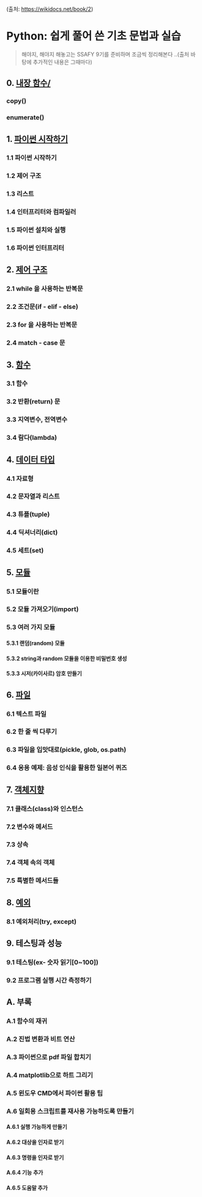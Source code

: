 (출처: https://wikidocs.net/book/2)
# Python: 쉽게 풀어 쓴 기초 문법과 실습
> 해야지, 해야지 해놓고는 SSAFY 9기를 준비하며 조금씩 정리해본다 ..(출처 바탕에 추가적인 내용은 그때마다)

## 0. [내장 함수/](0.%20내장%20함수.md)
### copy()
### enumerate()

## 1. [파이썬 시작하기](1.%20파이썬%20시작하기.md)
  
### 1.1 파이썬 시작하기 
### 1.2 제어 구조 
### 1.3 리스트  
### 1.4 인터프리터와 컴파일러  
### 1.5 파이썬 설치와 실행
### 1.6 파이썬 인터프리터  

## 2. [제어 구조](2.%20제어%20구조.md)
### 2.1 while 을 사용하는 반복문
### 2.2 조건문(if - elif - else)
### 2.3 for 을 사용하는 반복문
### 2.4 match - case 문

## 3. [함수](3.%20함수.md)
### 3.1 함수
### 3.2 반환(return) 문
### 3.3 지역변수, 전역변수
### 3.4 람다(lambda)

## 4. [데이터 타입](4.%20데이터%20타입.md)
### 4.1 자료형
### 4.2 문자열과 리스트
### 4.3 튜플(tuple)
### 4.4 딕셔너리(dict)
### 4.5 세트(set)

## 5. [모듈](5.%20모듈.md)
### 5.1 모듈이란
### 5.2 모듈 가져오기(import)
### 5.3 여러 가지 모듈
#### 5.3.1 랜덤(random) 모듈
#### 5.3.2 string과 random 모듈을 이용한 비밀번호 생성
#### 5.3.3 시저(카이사르) 암호 만들기

## 6. [파일](6.%20파일.md)
### 6.1 텍스트 파일
### 6.2 한 줄 씩 다루기
### 6.3 파일을 입맛대로(pickle, glob, os.path)
### 6.4 응용 예제: 음성 인식을 활용한 일본어 퀴즈

## 7. [객체지향](7.%20객체지향.md)
### 7.1 클래스(class)와 인스턴스
### 7.2 변수와 메서드
### 7.3 상속
### 7.4 객체 속의 객체
### 7.5 특별한 메서드들

## 8. [예외](8.%20예외.md)
### 8.1 예외처리(try, except)

## 9. 테스팅과 성능
### 9.1 테스팅(ex- 숫자 읽기[0~100])
### 9.2 프로그램 실행 시간 측정하기  

## A. 부록
### A.1 함수의 재귀
### A.2 진법 변환과 비트 연산
### A.3 파이썬으로 pdf 파일 합치기
### A.4 matplotlib으로 하트 그리기
### A.5 윈도우 CMD에서 파이썬 활용 팁
### A.6 일회용 스크립트를 재사용 가능하도록 만들기
#### A.6.1 실행 가능하게 만들기
#### A.6.2 대상을 인자로 받기
#### A.6.3 명령을 인자로 받기
#### A.6.4 기능 추가
#### A.6.5 도움말 추가


